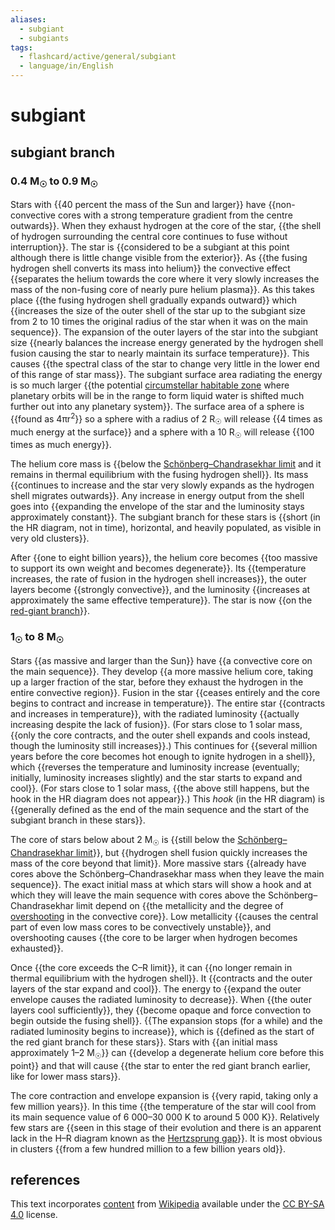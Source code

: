 ```yaml
---
aliases:
  - subgiant
  - subgiants
tags:
  - flashcard/active/general/subgiant
  - language/in/English
---
```


# subgiant

## subgiant branch

### 0.4 M<sub>☉</sub> to 0.9 M<sub>☉</sub>

Stars with {{40 percent the mass of the Sun and larger}} have {{non-convective cores with a strong temperature gradient from the centre outwards}}. When they exhaust hydrogen at the core of the star, {{the shell of hydrogen surrounding the central core continues to fuse without interruption}}. The star is {{considered to be a subgiant at this point although there is little change visible from the exterior}}. As {{the fusing hydrogen shell converts its mass into helium}} the convective effect {{separates the helium towards the core where it very slowly increases the mass of the non-fusing core of nearly pure helium plasma}}. As this takes place {{the fusing hydrogen shell gradually expands outward}} which {{increases the size of the outer shell of the star up to the subgiant size from 2 to 10 times the original radius of the star when it was on the main sequence}}. The expansion of the outer layers of the star into the subgiant size {{nearly balances the increase energy generated by the hydrogen shell fusion causing the star to nearly maintain its surface temperature}}. This causes {{the spectral class of the star to change very little in the lower end of this range of star mass}}. The subgiant surface area radiating the energy is so much larger {{the potential [circumstellar habitable zone](habitable%20zone.md) where planetary orbits will be in the range to form liquid water is shifted much further out into any planetary system}}. The surface area of a sphere is {{found as 4πr<sup>2</sup>}} so a sphere with a radius of 2 R<sub>☉</sub> will release {{4 times as much energy at the surface}} and a sphere with a 10 R<sub>☉</sub> will release {{100 times as much energy}}. <!--SR:!2024-10-11,52,296!2024-10-27,47,230!2024-12-08,85,276!2024-10-17,51,270!2024-09-29,42,296!2024-09-24,32,256!2024-10-24,53,256!2024-10-25,49,236!2024-10-27,57,276!2024-10-14,41,236!2024-09-18,33,276!2024-10-20,63,310!2024-10-28,69,310!2024-10-17,61,316-->

The helium core mass is {{below the [Schönberg–Chandrasekhar limit](Schönberg–Chandrasekhar%20limit.md) and it remains in thermal equilibrium with the fusing hydrogen shell}}. Its mass {{continues to increase and the star very slowly expands as the hydrogen shell migrates outwards}}. Any increase in energy output from the shell goes into {{expanding the envelope of the star and the luminosity stays approximately constant}}. The subgiant branch for these stars is {{short (in the HR diagram, not in time), horizontal, and heavily populated, as visible in very old clusters}}. <!--SR:!2024-12-12,94,290!2024-10-09,50,296!2024-10-27,46,236!2024-10-19,49,256-->

After {{one to eight billion years}}, the helium core becomes {{too massive to support its own weight and becomes degenerate}}. Its {{temperature increases, the rate of fusion in the hydrogen shell increases}}, the outer layers become {{strongly convective}}, and the luminosity {{increases at approximately the same effective temperature}}. The star is now {{on the [red-giant branch](red-giant%20branch.md)}}. <!--SR:!2024-09-24,41,296!2024-10-23,66,316!2024-12-27,107,296!2024-10-30,54,236!2024-10-07,42,256!2024-10-12,53,296-->

### 1<sub>☉</sub> to 8 M<sub>☉</sub>

Stars {{as massive and larger than the Sun}} have {{a convective core on the main sequence}}. They develop {{a more massive helium core, taking up a larger fraction of the star, before they exhaust the hydrogen in the entire convective region}}. Fusion in the star {{ceases entirely and the core begins to contract and increase in temperature}}. The entire star {{contracts and increases in temperature}}, with the radiated luminosity {{actually increasing despite the lack of fusion}}. (For stars close to 1 solar mass, {{only the core contracts, and the outer shell expands and cools instead, though the luminosity still increases}}.) This continues for {{several million years before the core becomes hot enough to ignite hydrogen in a shell}}, which {{reverses the temperature and luminosity increase (eventually; initially, luminosity increases slightly) and the star starts to expand and cool}}. (For stars close to 1 solar mass, {{the above still happens, but the hook in the HR diagram does not appear}}.) This _hook_ (in the HR diagram) is {{generally defined as the end of the main sequence and the start of the subgiant branch in these stars}}. <!--SR:!2024-10-24,65,310!2025-01-09,116,290!2024-11-15,69,270!2024-10-21,64,316!2024-11-30,79,276!2024-12-08,87,276!2024-11-01,59,256!2024-12-28,110,296!2024-10-14,51,276!2024-10-22,53,270!2024-10-26,67,316-->

The core of stars below about 2 M<sub>☉</sub> is {{still below the [Schönberg–Chandrasekhar limit](Schönberg–Chandrasekhar%20limit.md)}}, but {{hydrogen shell fusion quickly increases the mass of the core beyond that limit}}. More massive stars {{already have cores above the Schönberg–Chandrasekhar mass when they leave the main sequence}}. The exact initial mass at which stars will show a hook and at which they will leave the main sequence with cores above the Schönberg–Chandrasekhar limit depend on {{the metallicity and the degree of [overshooting](convective%20overshoot.md) in the convective core}}. Low metallicity {{causes the central part of even low mass cores to be convectively unstable}}, and overshooting causes {{the core to be larger when hydrogen becomes exhausted}}. <!--SR:!2024-10-19,62,310!2024-10-17,61,316!2024-10-11,55,310!2024-11-26,75,270!2024-09-26,40,296!2024-12-26,108,296-->

Once {{the core exceeds the C–R limit}}, it can {{no longer remain in thermal equilibrium with the hydrogen shell}}. It {{contracts and the outer layers of the star expand and cool}}. The energy to {{expand the outer envelope causes the radiated luminosity to decrease}}. When {{the outer layers cool sufficiently}}, they {{become opaque and force convection to begin outside the fusing shell}}. {{The expansion stops (for a while) and the radiated luminosity begins to increase}}, which is {{defined as the start of the red giant branch for these stars}}. Stars with {{an initial mass approximately 1–2 M<sub>☉</sub>}} can {{develop a degenerate helium core before this point}} and that will cause {{the star to enter the red giant branch earlier, like for lower mass stars}}. <!--SR:!2024-10-18,62,316!2024-10-24,66,316!2024-10-19,50,256!2024-11-27,71,256!2024-11-04,60,276!2024-10-20,55,276!2024-10-22,65,316!2024-10-06,48,296!2024-11-27,85,276!2024-12-05,82,276!2024-12-28,103,296-->

The core contraction and envelope expansion is {{very rapid, taking only a few million years}}. In this time {{the temperature of the star will cool from its main sequence value of 6&nbsp;000–30&nbsp;000 K to around 5&nbsp;000 K}}. Relatively few stars are {{seen in this stage of their evolution and there is an apparent lack in the H–R diagram known as the [Hertzsprung gap](hertzsprung%20gap.md)}}. It is most obvious in clusters {{from a few hundred million to a few billion years old}}. <!--SR:!2024-10-10,44,256!2024-11-10,66,256!2024-10-23,57,276!2024-11-15,74,276-->

## references

This text incorporates [content](https://en.wikipedia.org/wiki/subgiant) from [Wikipedia](Wikipedia.md) available under the [CC BY-SA 4.0](https://creativecommons.org/licenses/by-sa/4.0/) license.
